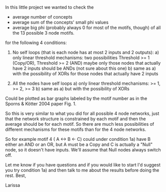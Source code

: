 In this little project we wanted to check the
- average number of concepts
- average sum of the concepts' small phi values
- average big phi (probably always 0 for most of the motifs, though)
of all the 13 possible 3 node motifs.

for the following 4 conditions:

1. No self loops (that is each node has at most 2 inputs and 2 outputs):
     a) only linear threshold mechanisms: two possibilities Threshold >=
1 (Copy/OR), Threshold >= 2 (AND)
         maybe only those nodes that actually have 2 inputs should be
ANDs (not sure about this one)
     b) same as a) with the possibility of XORs for those nodes that
actually have 2 inputs

2. All the nodes have self loops
     a) only linear threshold mechanisms: >= 1, >= 2, >= 3
     b) same as a) but with the possibility of XORs

Could be plotted as bar graphs labeled by the motif number as in the
Sporns & Kötter 2004 paper Fig. 1.


So this is very similar to what you did for all possible 4 node
networks, just that the network structure is constrained by each motif
and then the average should be for each motif. So there are much less
possibilities of different mechanisms for these motifs than for the 4
node networks.

So for example motif 4 ( A <-> B <- C) could under condition 1a) have B
either an AND or an OR, but A must be a Copy and C is actually a "Null"
node, so it doesn't have inputs. We'll assume that Null nodes always
switch off.

Let me know if you have questions and if you would like to start I'd
suggest you try condition 1a) and then talk to me about the results
before doing the rest.
Best,

Larissa
